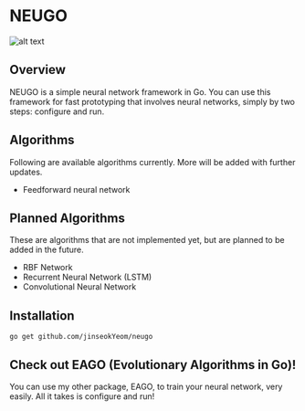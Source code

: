 # NEUGO
![alt text](https://github.com/jinseokYeom/neugo/blob/master/neugo_banner.png "NEUGO")

## Overview
NEUGO is a simple neural network framework in Go. You can use this framework for 
fast prototyping that involves neural networks, simply by two steps: configure and
run.

## Algorithms
Following are available algorithms currently. More will be added with further
updates.
* Feedforward neural network

## Planned Algorithms
These are algorithms that are not implemented yet, but are planned to be added
in the future.
* RBF Network
* Recurrent Neural Network (LSTM)
* Convolutional Neural Network

## Installation
`go get github.com/jinseokYeom/neugo`

## Check out EAGO (Evolutionary Algorithms in Go)!
You can use my other package, EAGO, to train your neural network, very easily.
All it takes is configure and run!

